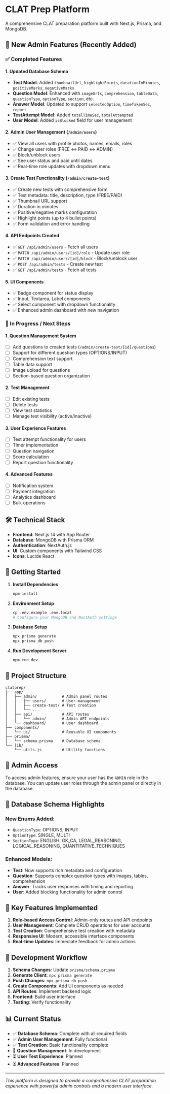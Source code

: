 # CLAT Prep Platform

A comprehensive CLAT preparation platform built with Next.js, Prisma, and MongoDB.

## 🚀 New Admin Features (Recently Added)

### ✅ Completed Features

#### 1. **Updated Database Schema**

- **Test Model**: Added `thumbnailUrl`, `highlightPoints`, `durationInMinutes`, `positiveMarks`, `negativeMarks`
- **Question Model**: Enhanced with `imageUrls`, `comprehension`, `tableData`, `questionType`, `optionType`, `section`, etc.
- **Answer Model**: Updated to support `selectedOption`, `timeTakenSec`, `report`
- **TestAttempt Model**: Added `totalTimeSec`, `totalAttempted`
- **User Model**: Added `isBlocked` field for user management

#### 2. **Admin User Management** (`/admin/users`)

- ✅ View all users with profile photos, names, emails, roles
- ✅ Change user roles (FREE ↔ PAID ↔ ADMIN)
- ✅ Block/unblock users
- ✅ See user status and paid until dates
- ✅ Real-time role updates with dropdown menu

#### 3. **Create Test Functionality** (`/admin/create-test`)

- ✅ Create new tests with comprehensive form
- ✅ Test metadata: title, description, type (FREE/PAID)
- ✅ Thumbnail URL support
- ✅ Duration in minutes
- ✅ Positive/negative marks configuration
- ✅ Highlight points (up to 4 bullet points)
- ✅ Form validation and error handling

#### 4. **API Endpoints Created**

- ✅ `GET /api/admin/users` - Fetch all users
- ✅ `PATCH /api/admin/users/[id]/role` - Update user role
- ✅ `PATCH /api/admin/users/[id]/block` - Block/unblock user
- ✅ `POST /api/admin/tests` - Create new test
- ✅ `GET /api/admin/tests` - Fetch all tests

#### 5. **UI Components**

- ✅ Badge component for status display
- ✅ Input, Textarea, Label components
- ✅ Select component with dropdown functionality
- ✅ Enhanced admin dashboard with new navigation

### 🔄 In Progress / Next Steps

#### 1. **Question Management System**

- [ ] Add questions to created tests (`/admin/create-test/[id]/questions`)
- [ ] Support for different question types (OPTIONS/INPUT)
- [ ] Comprehension text support
- [ ] Table data support
- [ ] Image upload for questions
- [ ] Section-based question organization

#### 2. **Test Management**

- [ ] Edit existing tests
- [ ] Delete tests
- [ ] View test statistics
- [ ] Manage test visibility (active/inactive)

#### 3. **User Experience Features**

- [ ] Test attempt functionality for users
- [ ] Timer implementation
- [ ] Question navigation
- [ ] Score calculation
- [ ] Report question functionality

#### 4. **Advanced Features**

- [ ] Notification system
- [ ] Payment integration
- [ ] Analytics dashboard
- [ ] Bulk operations

## 🛠️ Technical Stack

- **Frontend**: Next.js 14 with App Router
- **Database**: MongoDB with Prisma ORM
- **Authentication**: NextAuth.js
- **UI**: Custom components with Tailwind CSS
- **Icons**: Lucide React

## 🚀 Getting Started

1. **Install Dependencies**

   ```bash
   npm install
   ```

2. **Environment Setup**

   ```bash
   cp .env.example .env.local
   # Configure your MongoDB and NextAuth settings
   ```

3. **Database Setup**

   ```bash
   npx prisma generate
   npx prisma db push
   ```

4. **Run Development Server**
   ```bash
   npm run dev
   ```

## 📁 Project Structure

```
clatprep/
├── app/
│   ├── admin/           # Admin panel routes
│   │   ├── users/       # User management
│   │   ├── create-test/ # Test creation
│   │   └── ...
│   ├── api/             # API routes
│   │   └── admin/       # Admin API endpoints
│   └── dashboard/       # User dashboard
├── components/
│   └── ui/              # Reusable UI components
├── prisma/
│   └── schema.prisma    # Database schema
└── lib/
    └── utils.js         # Utility functions
```

## 🔐 Admin Access

To access admin features, ensure your user has the `ADMIN` role in the database. You can update user roles through the admin panel or directly in the database.

## 📝 Database Schema Highlights

### New Enums Added:

- `QuestionType`: OPTIONS, INPUT
- `OptionType`: SINGLE, MULTI
- `SectionType`: ENGLISH, GK_CA, LEGAL_REASONING, LOGICAL_REASONING, QUANTITATIVE_TECHNIQUES

### Enhanced Models:

- **Test**: Now supports rich metadata and configuration
- **Question**: Supports complex question types with images, tables, comprehension
- **Answer**: Tracks user responses with timing and reporting
- **User**: Added blocking functionality for admin control

## 🎯 Key Features Implemented

1. **Role-based Access Control**: Admin-only routes and API endpoints
2. **User Management**: Complete CRUD operations for user accounts
3. **Test Creation**: Comprehensive test creation with metadata
4. **Responsive UI**: Modern, accessible interface components
5. **Real-time Updates**: Immediate feedback for admin actions

## 🔄 Development Workflow

1. **Schema Changes**: Update `prisma/schema.prisma`
2. **Generate Client**: `npx prisma generate`
3. **Push Changes**: `npx prisma db push`
4. **Create Components**: Add UI components as needed
5. **API Routes**: Implement backend logic
6. **Frontend**: Build user interface
7. **Testing**: Verify functionality

## 📊 Current Status

- ✅ **Database Schema**: Complete with all required fields
- ✅ **Admin User Management**: Fully functional
- ✅ **Test Creation**: Basic functionality complete
- 🔄 **Question Management**: In development
- ⏳ **User Test Experience**: Planned
- ⏳ **Advanced Features**: Planned

---

_This platform is designed to provide a comprehensive CLAT preparation experience with powerful admin controls and a modern user interface._
